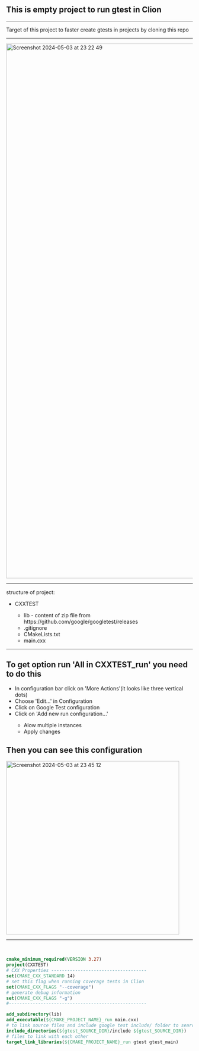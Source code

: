<h2>This is empty project to run gtest in Clion</h2>
<hr>
<span>Target of this project to faster create gtests in projects by cloning this repo</span>
<hr>
<img width="1440" alt="Screenshot 2024-05-03 at 23 22 49" src="https://github.com/MarzanIvan/gtest-clion-template/assets/87321166/4e37cd9d-813e-48da-b626-f4a805f6fb13">

<hr>
<span>structure of project:</span><br>
<ul>
  <li>CXXTEST</li>
  <ul>
    <li>
      <span>lib - content of zip file from https://github.com/google/googletest/releases</span>
    </li>
    <li>.gitignore</li>
    <li>CMakeLists.txt</li>
    <li>main.cxx</li>
  </ul>
</ul>
<hr>
<h2>To get option run 'All in CXXTEST_run' you need to do this</h2>
<ul>
  <li>In configuration bar click on 'More Actions'(it looks like three vertical dots)</li>
  <li>Choose 'Edit...' in Configuration</li>
  <li>Click on Google Test configuration</li>
  <li>Click on 'Add new run configuration...'</li>
  <ul>
    <li>Alow multiple instances</li>
    <li>Apply changes</li>
  </ul>
</ul>

<h2>Then you can see this configuration</h2>
<img width="467" alt="Screenshot 2024-05-03 at 23 45 12" src="https://github.com/MarzanIvan/gtest-clion-template/assets/87321166/644a75b4-3dfd-433e-87d0-70521f6a37ee">


<hr>
<br>

```CMake
cmake_minimum_required(VERSION 3.27)
project(CXXTEST)
# CXX Properties ------------------------------------
set(CMAKE_CXX_STANDARD 14)
# set this flag when running coverage tests in Clion
set(CMAKE_CXX_FLAGS "--coverage")
# generate debug information
set(CMAKE_CXX_FLAGS "-g")
#----------------------------------------------------

add_subdirectory(lib)
add_executable(${CMAKE_PROJECT_NAME}_run main.cxx)
# to link source files and include google test include/ folder to search the files
include_directories(${gtest_SOURCE_DIR}/include ${gtest_SOURCE_DIR})
# files to link with each other
target_link_libraries(${CMAKE_PROJECT_NAME}_run gtest gtest_main)
```
